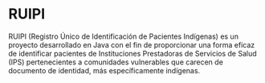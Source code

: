 # RUIPI
RUIPI (Registro Único de Identificación de Pacientes Indígenas) es un proyecto desarrollado en Java con el fin de proporcionar una forma eficaz de identificar pacientes de Instituciones Prestadoras de Servicios de Salud (IPS) pertenecientes a comunidades vulnerables que carecen de documento de identidad, más específicamente indígenas. 

